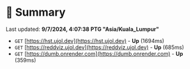 # 📖 Summary
Last updated: **9/7/2024, 4:07:38 PTG "Asia/Kuala_Lumpur"**

- `GET` [https://hst.ujol.dev](https://hst.ujol.dev) - **Up** (1694ms)
- `GET` [https://reddviz.ujol.dev](https://reddviz.ujol.dev) - **Up** (685ms)
- `GET` [https://dumb.onrender.com](https://dumb.onrender.com) - **Up** (359ms)
